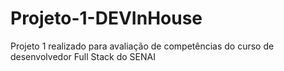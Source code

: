 # Projeto-1-DEVInHouse
Projeto 1 realizado para avaliação de competências do curso de desenvolvedor Full Stack do SENAI
